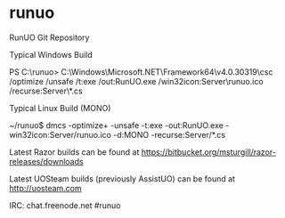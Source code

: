 runuo
=====

RunUO Git Repository

Typical Windows Build

PS C:\runuo> C:\Windows\Microsoft.NET\Framework64\v4.0.30319\csc /optimize /unsafe /t:exe /out:RunUO.exe /win32icon:Server\runuo.ico /recurse:Server\\*.cs


Typical Linux Build (MONO)

~/runuo$ dmcs -optimize+ -unsafe -t:exe -out:RunUO.exe -win32icon:Server/runuo.ico -d:MONO -recurse:Server/*.cs


Latest Razor builds can be found at https://bitbucket.org/msturgill/razor-releases/downloads

Latest UOSteam builds (previously AssistUO) can be found at http://uosteam.com

IRC: chat.freenode.net #runuo